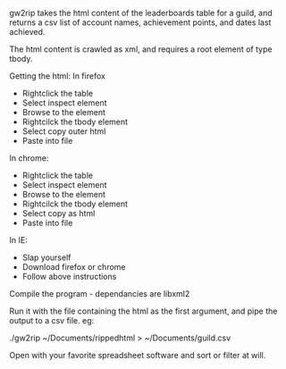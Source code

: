 gw2rip takes the html content of the leaderboards table for a guild, and returns
a csv list of account names, achievement points, and dates last achieved.

The html content is crawled as xml, and requires a root element of type tbody.

Getting the html:
In firefox
* Rightclick the table
* Select inspect element
* Browse to the <tbody> element
* Rightcilck the tbody element
* Select copy outer html
* Paste into file

In chrome:
* Rightclick the table
* Select inspect element
* Browse to the <tbody> element
* Rightcilck the tbody element
* Select copy as html
* Paste into file

In IE:
* Slap yourself
* Download firefox or chrome
* Follow above instructions

Compile the program - dependancies are libxml2

Run it with the file containing the html as the first argument, and pipe the
output to a csv file. eg:

./gw2rip ~/Documents/rippedhtml > ~/Documents/guild.csv

Open with your favorite spreadsheet software and sort or filter at will.
